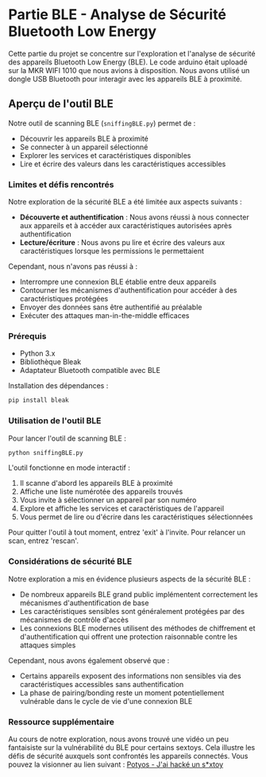 # Partie BLE - Analyse de Sécurité Bluetooth Low Energy

Cette partie du projet se concentre sur l'exploration et l'analyse de sécurité des appareils Bluetooth Low Energy (BLE). Le code arduino était uploadé sur la MKR WIFI 1010 que nous avions à disposition. Nous avons utilisé un dongle USB Bluetooth pour interagir avec les appareils BLE à proximité.

## Aperçu de l'outil BLE

Notre outil de scanning BLE (`sniffingBLE.py`) permet de :

- Découvrir les appareils BLE à proximité
- Se connecter à un appareil sélectionné
- Explorer les services et caractéristiques disponibles
- Lire et écrire des valeurs dans les caractéristiques accessibles

### Limites et défis rencontrés

Notre exploration de la sécurité BLE a été limitée aux aspects suivants :

- **Découverte et authentification** : Nous avons réussi à nous connecter aux appareils et à accéder aux caractéristiques autorisées après authentification
- **Lecture/écriture** : Nous avons pu lire et écrire des valeurs aux caractéristiques lorsque les permissions le permettaient

Cependant, nous n'avons pas réussi à :
- Interrompre une connexion BLE établie entre deux appareils
- Contourner les mécanismes d'authentification pour accéder à des caractéristiques protégées
- Envoyer des données sans être authentifié au préalable
- Exécuter des attaques man-in-the-middle efficaces

### Prérequis

- Python 3.x
- Bibliothèque Bleak
- Adaptateur Bluetooth compatible avec BLE

Installation des dépendances :
```bash
pip install bleak
```

### Utilisation de l'outil BLE

Pour lancer l'outil de scanning BLE :

```bash
python sniffingBLE.py
```

L'outil fonctionne en mode interactif :

1. Il scanne d'abord les appareils BLE à proximité
2. Affiche une liste numérotée des appareils trouvés
3. Vous invite à sélectionner un appareil par son numéro
4. Explore et affiche les services et caractéristiques de l'appareil
5. Vous permet de lire ou d'écrire dans les caractéristiques sélectionnées

Pour quitter l'outil à tout moment, entrez 'exit' à l'invite.
Pour relancer un scan, entrez 'rescan'.

### Considérations de sécurité BLE

Notre exploration a mis en évidence plusieurs aspects de la sécurité BLE :

- De nombreux appareils BLE grand public implémentent correctement les mécanismes d'authentification de base
- Les caractéristiques sensibles sont généralement protégées par des mécanismes de contrôle d'accès
- Les connexions BLE modernes utilisent des méthodes de chiffrement et d'authentification qui offrent une protection raisonnable contre les attaques simples

Cependant, nous avons également observé que :
- Certains appareils exposent des informations non sensibles via des caractéristiques accessibles sans authentification
- La phase de pairing/bonding reste un moment potentiellement vulnérable dans le cycle de vie d'une connexion BLE

### Ressource supplémentaire

Au cours de notre exploration, nous avons trouvé une  vidéo un peu fantaisiste sur la vulnérabilité du BLE pour certains sextoys. Cela illustre les défis de sécurité auxquels sont confrontés les appareils connectés. Vous pouvez la visionner au lien suivant : [Potyos - J'ai hacké un s*xtoy](https://youtu.be/03puer6fnGE?si=Xw1eeRbePF3HIh36)